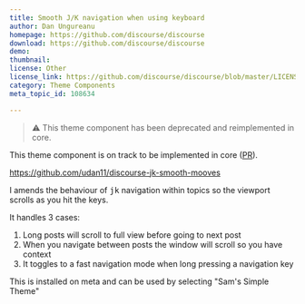 ```yaml
---
title: Smooth J/K navigation when using keyboard
author: Dan Ungureanu
homepage: https://github.com/discourse/discourse
download: https://github.com/discourse/discourse
demo: 
thumbnail: 
license: Other
license_link: https://github.com/discourse/discourse/blob/master/LICENSE.txt
category: Theme Components
meta_topic_id: 108634

---
```

> :warning: This theme component has been deprecated and reimplemented in core.

This theme component is on track to be implemented in core ([PR](https://github.com/discourse/discourse/pull/7084)).

https://github.com/udan11/discourse-jk-smooth-mooves

I amends the behaviour of <kbd>j</kbd><kbd>k</kbd> navigation within topics so the viewport scrolls as you hit the keys. 

It handles 3 cases:

1. Long posts will scroll to full view before going to next post
2. When you navigate between posts the window will scroll so you have context
3. It toggles to a fast navigation mode when long pressing a navigation key

This is installed on meta and can be used by selecting "Sam's Simple Theme"